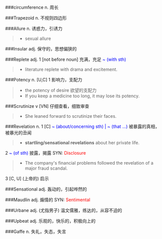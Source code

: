 ###circumference 
n. 周长

###Trapezoid
n. 不规则四边形

###Allure
n. 诱惑力，引诱力
> * sexual allure

###Insular
adj. 保守的，思想偏狭的

###Replete
adj. 1 [not before noun] 充满，充足 <span style="color:blue">~ (with sth)</span>
> * literature replete with drama and excitement.

###Potency
n. [U,C] 1 影响力，支配力
> * the potency of desire 欲望的支配力
> * If you keep a medicine too long, it may lose its potency.

###Scrutinize
v [VN] 仔细查看，细致审查
> * She leaned forward to scrutinize their faces.

###Revelation
n. 1 [C] <span style="color:blue">~ (about/concerning sth) | ~ (that ...)</span> 被暴露的真相，被暴光的丑闻
> * **startling/sensational revelations** about her private life.  

2 <span style="color:blue">~ (of sth)</span> 披露，揭露 SYN: <span style="color:red">Disclosure</span>
> * The company's financial problems followed the revelation of a major fraud scandal.

3 [C, U]  (上帝的) 启示

###Sensational
adj. 轰动的，引起哗然的

###Maudlin
adj. 煽情的 SYN: <span style="color:red">Sentimental</span>

###Urbane
adj. (尤指男子) 温文儒雅，练达的，从容不迫的

###Upbeat
adj. 乐观的，快乐的，积极向上的

###Gaffe
n. 失礼，失态，失言
